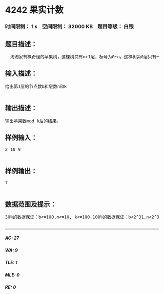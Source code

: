 # 4242 果实计数   
### 时间限制： 1 s&nbsp;&nbsp;&nbsp;&nbsp;空间限制： 32000 KB&nbsp;&nbsp;&nbsp;&nbsp;题目等级： 白银  
## 题目描述：  

<pre>
  淘淘家有棵奇怪的苹果树，这棵树共有n+1层，标号为0~n。这棵树第0层只有一个节点，为根节点。已知这棵树为b叉树，且保证是一颗满b叉树。现在，该树第n层的每个节点上都结出了一个苹果，淘淘想知道共结了多少苹果。由于数量可能很大，答案要求输出mod k后的结果。
</pre>
  
  
## 输入描述：  

<pre>
给出第1层的节点数b和层数n和k  

</pre>
  
  
## 输出描述：  

<pre>
输出苹果数mod k后的结果。
</pre>
  
  
## 样例输入：  

<pre>
2 10 9  

</pre>
  
  
## 样例输出：  

<pre>
7  

</pre>
  
  
## 数据范围及提示：  

<pre>
30%的数据保证：b<=100,n<=10, k<=100.100%的数据保证：b<2^31,n<2^31,k<=2^15.   

</pre>
  
  
***  

##### AC: 27  
##### WA: 9  
##### TLE: 1  
##### MLE: 0  
##### RE: 0  
